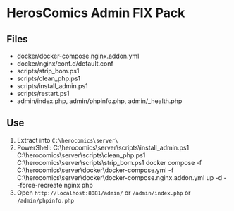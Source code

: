 
# HerosComics Admin FIX Pack

## Files
- docker/docker-compose.nginx.addon.yml
- docker/nginx/conf.d/default.conf
- scripts/strip_bom.ps1
- scripts/clean_php.ps1
- scripts/install_admin.ps1
- scripts/restart.ps1
- admin/index.php, admin/phpinfo.php, admin/_health.php

## Use
1) Extract into `C:\herocomics\server\`
2) PowerShell:
   C:\herocomics\server\scripts\install_admin.ps1
   C:\herocomics\server\scripts\clean_php.ps1
   C:\herocomics\server\scripts\strip_bom.ps1
   docker compose -f C:\herocomics\server\docker\docker-compose.yml -f C:\herocomics\server\docker\docker-compose.nginx.addon.yml up -d --force-recreate nginx php
3) Open `http://localhost:8081/admin/` or `/admin/index.php` or `/admin/phpinfo.php`
